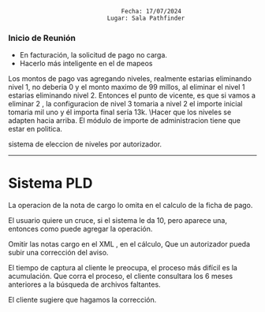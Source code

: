 									Fecha: 17/07/2024
								Lugar: Sala Pathfinder

### Inicio de Reunión

- En facturación, la solicitud de pago no carga.
- Hacerlo más inteligente en el de mapeos

Los montos de pago vas agregando niveles, realmente estarias eliminando nivel 1, no deberia 0 y el monto maximo de 99 millos, al eliminar el nivel 1 estarias eliminando nivel 2.
Entonces el punto de vicente, es que si vamos a eliminar 2 , la configuracion de nivel 3 tomaria a nivel 2 el importe inicial tomaria mil uno y él importa final sería 13k. \Hacer que los niveles se adapten hacia arriba. 
El módulo de importe de administracion tiene que estar en politica.


sistema de eleccion de niveles por autorizador.

---
# Sistema PLD

La operacion de la nota de cargo lo omita en el calculo de la ficha de pago.


El usuario quiere un cruce, si el sistema le da 10, pero aparece una, entonces como puede agregar la operación.


Omitir las notas cargo en el XML , en el cálculo,
Que un autorizador pueda subir una corrección del aviso.


El tiempo de captura al cliente le preocupa, el proceso más difícil es la acumulación.
Que corra el proceso, el cliente consultara los 6 meses anteriores a la búsqueda de archivos faltantes.

El cliente sugiere que hagamos la corrección.



